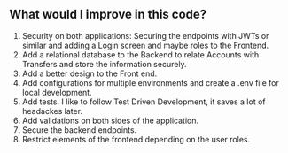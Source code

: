 
## What would I improve in this code?
1. Security on both applications: Securing the endpoints with JWTs or similar and adding a Login screen and maybe roles to the Frontend.
2. Add a relational database to the Backend to relate Accounts with Transfers and store the information securely.
3. Add a better design to the Front end.
4. Add configurations for multiple environments and create a .env file for local development.
5. Add tests. I like to follow Test Driven Development, it saves a lot of headackes later.
6. Add validations on both sides of the application.
7. Secure the backend endpoints.
2. Restrict elements of the frontend depending on the user roles.
